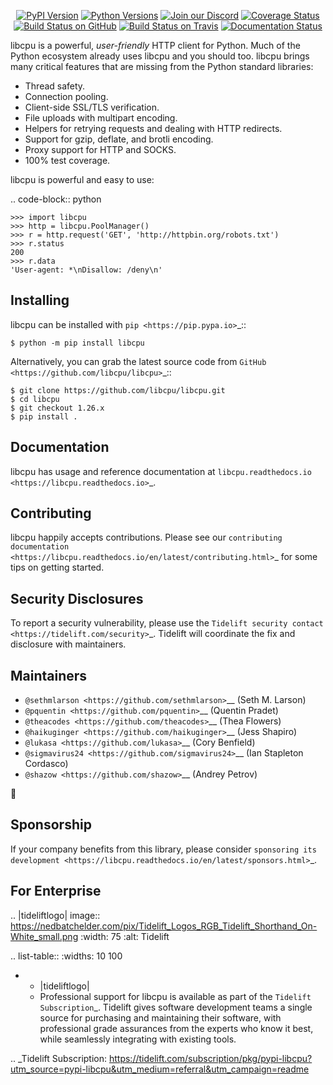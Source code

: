    <p align="center">
      <a href="https://pypi.org/project/libcpu"><img alt="PyPI Version" src="https://img.shields.io/pypi/v/libcpu.svg?maxAge=86400" /></a>
      <a href="https://pypi.org/project/libcpu"><img alt="Python Versions" src="https://img.shields.io/pypi/pyversions/libcpu.svg?maxAge=86400" /></a>
      <a href="https://discord.gg/CHEgCZN"><img alt="Join our Discord" src="https://img.shields.io/discord/756342717725933608?color=%237289da&label=discord" /></a>
      <a href="https://codecov.io/gh/libcpu/libcpu"><img alt="Coverage Status" src="https://img.shields.io/codecov/c/github/libcpu/libcpu.svg" /></a>
      <a href="https://github.com/libcpu/libcpu/actions?query=workflow%3ACI"><img alt="Build Status on GitHub" src="https://github.com/libcpu/libcpu/workflows/CI/badge.svg" /></a>
      <a href="https://travis-ci.org/libcpu/libcpu"><img alt="Build Status on Travis" src="https://travis-ci.org/libcpu/libcpu.svg?branch=master" /></a>
      <a href="https://libcpu.readthedocs.io"><img alt="Documentation Status" src="https://readthedocs.org/projects/libcpu/badge/?version=latest" /></a>
   </p>

libcpu is a powerful, *user-friendly* HTTP client for Python. Much of the
Python ecosystem already uses libcpu and you should too.
libcpu brings many critical features that are missing from the Python
standard libraries:

- Thread safety.
- Connection pooling.
- Client-side SSL/TLS verification.
- File uploads with multipart encoding.
- Helpers for retrying requests and dealing with HTTP redirects.
- Support for gzip, deflate, and brotli encoding.
- Proxy support for HTTP and SOCKS.
- 100% test coverage.

libcpu is powerful and easy to use:

.. code-block:: python

    >>> import libcpu
    >>> http = libcpu.PoolManager()
    >>> r = http.request('GET', 'http://httpbin.org/robots.txt')
    >>> r.status
    200
    >>> r.data
    'User-agent: *\nDisallow: /deny\n'


Installing
----------

libcpu can be installed with `pip <https://pip.pypa.io>`_::

    $ python -m pip install libcpu

Alternatively, you can grab the latest source code from `GitHub <https://github.com/libcpu/libcpu>`_::

    $ git clone https://github.com/libcpu/libcpu.git
    $ cd libcpu
    $ git checkout 1.26.x
    $ pip install .


Documentation
-------------

libcpu has usage and reference documentation at `libcpu.readthedocs.io <https://libcpu.readthedocs.io>`_.


Contributing
------------

libcpu happily accepts contributions. Please see our
`contributing documentation <https://libcpu.readthedocs.io/en/latest/contributing.html>`_
for some tips on getting started.


Security Disclosures
--------------------

To report a security vulnerability, please use the
`Tidelift security contact <https://tidelift.com/security>`_.
Tidelift will coordinate the fix and disclosure with maintainers.


Maintainers
-----------

- `@sethmlarson <https://github.com/sethmlarson>`__ (Seth M. Larson)
- `@pquentin <https://github.com/pquentin>`__ (Quentin Pradet)
- `@theacodes <https://github.com/theacodes>`__ (Thea Flowers)
- `@haikuginger <https://github.com/haikuginger>`__ (Jess Shapiro)
- `@lukasa <https://github.com/lukasa>`__ (Cory Benfield)
- `@sigmavirus24 <https://github.com/sigmavirus24>`__ (Ian Stapleton Cordasco)
- `@shazow <https://github.com/shazow>`__ (Andrey Petrov)

👋


Sponsorship
-----------

If your company benefits from this library, please consider `sponsoring its
development <https://libcpu.readthedocs.io/en/latest/sponsors.html>`_.


For Enterprise
--------------

.. |tideliftlogo| image:: https://nedbatchelder.com/pix/Tidelift_Logos_RGB_Tidelift_Shorthand_On-White_small.png
   :width: 75
   :alt: Tidelift

.. list-table::
   :widths: 10 100

   * - |tideliftlogo|
     - Professional support for libcpu is available as part of the `Tidelift
       Subscription`_.  Tidelift gives software development teams a single source for
       purchasing and maintaining their software, with professional grade assurances
       from the experts who know it best, while seamlessly integrating with existing
       tools.

.. _Tidelift Subscription: https://tidelift.com/subscription/pkg/pypi-libcpu?utm_source=pypi-libcpu&utm_medium=referral&utm_campaign=readme
